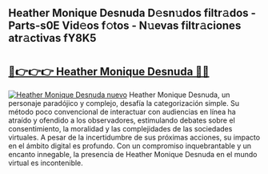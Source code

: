 ## Heather Monique Desnuda D𝚎sn𝚞dos filtr𝚊dos - Parts-s0E Vid𝚎os f𝚘tos - N𝚞evas filtr𝚊ciones atr𝚊ctivas fY8K5

# <h2><a href="http://mbavh7.tromn.icu/?c=Heather+Monique+Desnuda">🔗👉👉👉 Heather Monique Desnuda 🔗🔗</a></h2>

[![Heather Monique Desnuda nuevo](https://i.imgur.com/pEAQMta.gif)](http://mbavh7.tromn.icu/?c=Heather+Monique+Desnuda)
Heather Monique Desnuda, un personaje paradójico y complejo, desafía la categorización simple. Su método poco convencional de interactuar con audiencias en línea ha atraído y ofendido a los observadores, estimulando debates sobre el consentimiento, la moralidad y las complejidades de las sociedades virtuales. A pesar de la incertidumbre de sus próximas acciones, su impacto en el ámbito digital es profundo. Con un compromiso inquebrantable y un encanto innegable, la presencia de Heather Monique Desnuda en el mundo virtual es incontenible.
